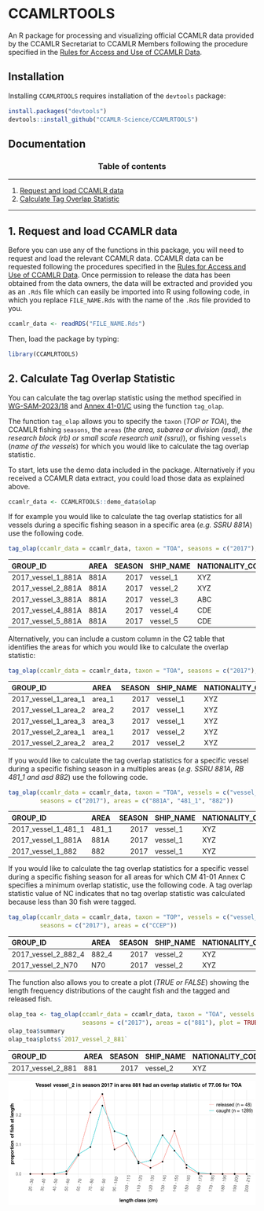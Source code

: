 
<!-- README.md is generated from README.Rmd. Please edit that file -->

# CCAMLRTOOLS

An R package for processing and visualizing official CCAMLR data
provided by the CCAMLR Secretariat to CCAMLR Members following the
procedure specified in the [Rules for Access and Use of CCAMLR
Data](https://www.ccamlr.org/en/document/publications/rules-access-and-use-ccamlr-data).

## Installation

Installing `CCAMLRTOOLS` requires installation of the `devtools`
package:

``` r
install.packages("devtools")
devtools::install_github("CCAMLR-Science/CCAMLRTOOLS")
```

## Documentation

<center>

### Table of contents

</center>

------------------------------------------------------------------------

1.  [Request and load CCAMLR data](#1-request-and-load-ccamlr-data)
2.  [Calculate Tag Overlap
    Statistic](#2-calculate-tag-overlap-statistic)

------------------------------------------------------------------------

## 1. Request and load CCAMLR data

Before you can use any of the functions in this package, you will need
to request and load the relevant CCAMLR data. CCAMLR data can be
requested following the procedures specified in the [Rules for Access
and Use of CCAMLR
Data](https://www.ccamlr.org/en/document/publications/rules-access-and-use-ccamlr-data).
Once permission to release the data has been obtained from the data
owners, the data will be extracted and provided you as an `.Rds` file
which can easily be imported into R using following code, in which you
replace `FILE_NAME.Rds` with the name of the `.Rds` file provided to
you.

``` r
ccamlr_data <- readRDS("FILE_NAME.Rds")
```

Then, load the package by typing:

``` r
library(CCAMLRTOOLS)
```

## 2. Calculate Tag Overlap Statistic

You can calculate the tag overlap statistic using the method specified
in [WG-SAM-2023/18](https://meetings.ccamlr.org/en/wg-sam-2023/18) and
[Annex 41-01/C](https://cm.ccamlr.org/en/measure-41-01) using the
function `tag_olap`.

The function `tag_olap` allows you to specify the `taxon` (*TOP or
TOA*), the CCAMLR fishing `seasons`, the `areas` (*the area, subarea or
division (asd), the research block (rb) or small scale research unit
(ssru)*), or fishing `vessels` (*name of the vessels*) for which you
would like to calculate the tag overlap statistic.

To start, lets use the demo data included in the package. Alternatively
if you received a CCAMLR data extract, you could load those data as
explained above.

``` r
ccamlr_data <- CCAMLRTOOLS::demo_data$olap
```

If for example you would like to calculate the tag overlap statistics
for all vessels during a specific fishing season in a specific area
(*e.g. SSRU 881A*) use the following code.

``` r
tag_olap(ccamlr_data = ccamlr_data, taxon = "TOA", seasons = c("2017"), areas = c("881A"))
```

| GROUP_ID | AREA | SEASON | SHIP_NAME | NATIONALITY_CODE | TAXON | LOGBOOK_ID | CATCH_TONNES | CATCH_N | MEASURED_N | TAGGED_N | RECAPTURED_N | TAG_RATE | TAG_OVERLAP |
|:---|:---|---:|:---|:---|:---|:---|---:|---:|---:|---:|---:|---:|---:|
| 2017_vessel_1_881A | 881A | 2017 | vessel_1 | XYZ | TOA | 15 | 4.1 | 163 | 158 | 17 | 1 | 4.1 | 69.34 |
| 2017_vessel_2_881A | 881A | 2017 | vessel_2 | XYZ | TOA | 12 | 15.1 | 1241 | 284 | 48 | 0 | 3.2 | 77.06 |
| 2017_vessel_3_881A | 881A | 2017 | vessel_3 | ABC | TOA | 11 | 11.2 | 489 | 233 | 18 | 1 | 1.6 | 65.68 |
| 2017_vessel_4_881A | 881A | 2017 | vessel_4 | CDE | TOA | 13 | 25.8 | 1250 | 289 | 28 | 0 | 1.1 | 65.35 |
| 2017_vessel_5_881A | 881A | 2017 | vessel_5 | CDE | TOA | 14 | 8.4 | 610 | 85 | 9 | 0 | 1.1 | 42.76 |

Alternatively, you can include a custom column in the C2 table that
identifies the areas for which you would like to calculate the overlap
statistic:

``` r
tag_olap(ccamlr_data = ccamlr_data, taxon = "TOA", seasons = c("2017"), areas = c("custom"), custom_areas = 'my_areas')
```

| GROUP_ID | AREA | SEASON | SHIP_NAME | NATIONALITY_CODE | TAXON | LOGBOOK_ID | CATCH_TONNES | CATCH_N | MEASURED_N | TAGGED_N | RECAPTURED_N | TAG_RATE | TAG_OVERLAP |
|:---|:---|---:|:---|:---|:---|:---|---:|---:|---:|---:|---:|---:|---:|
| 2017_vessel_1_area_1 | area_1 | 2017 | vessel_1 | XYZ | TOA | 15 | 5.4 | 180 | 69 | 7 | 1 | 1.3 | 52.56 |
| 2017_vessel_1_area_2 | area_2 | 2017 | vessel_1 | XYZ | TOA | 15 | 2.8 | 81 | 81 | 14 | 0 | 5.0 | 50.43 |
| 2017_vessel_1_area_3 | area_3 | 2017 | vessel_1 | XYZ | TOA | 15 | 3.9 | 189 | 135 | 11 | 1 | 2.8 | 57.08 |
| 2017_vessel_2_area_1 | area_1 | 2017 | vessel_2 | XYZ | TOA | 12 | 7.6 | 562 | 174 | 30 | 0 | 3.9 | 77.15 |
| 2017_vessel_2_area_2 | area_2 | 2017 | vessel_2 | XYZ | TOA | 12 | 7.7 | 455 | 68 | 14 | 0 | 1.8 | 40.27 |

If you would like to calculate the tag overlap statistics for a specific
vessel during a specific fishing season in a multiples areas (*e.g. SSRU
881A, RB 481_1 and asd 882*) use the following code.

``` r
tag_olap(ccamlr_data = ccamlr_data, taxon = "TOA", vessels = c("vessel_1"), 
         seasons = c("2017"), areas = c("881A", "481_1", "882"))
```

| GROUP_ID | AREA | SEASON | SHIP_NAME | NATIONALITY_CODE | TAXON | LOGBOOK_ID | CATCH_TONNES | CATCH_N | MEASURED_N | TAGGED_N | RECAPTURED_N | TAG_RATE | TAG_OVERLAP |
|:---|:---|---:|:---|:---|:---|:---|---:|---:|---:|---:|---:|---:|---:|
| 2017_vessel_1_481_1 | 481_1 | 2017 | vessel_1 | XYZ | TOA | 15 | 3.4 | 106 | 36 | 4 | 1 | 1.2 | 25.05 |
| 2017_vessel_1_881A | 881A | 2017 | vessel_1 | XYZ | TOA | 15 | 4.1 | 163 | 158 | 17 | 1 | 4.1 | 69.34 |
| 2017_vessel_1_882 | 882 | 2017 | vessel_1 | XYZ | TOA | 15 | 3.6 | 148 | 54 | 6 | 0 | 1.7 | 64.35 |

If you would like to calculate the tag overlap statistics for a specific
vessel during a specific fishing season for all areas for which CM 41-01
Annex C specifies a minimum overlap statistic, use the following code. A
tag overlap statistic value of NC indicates that no tag overlap
statistic was calculated because less than 30 fish were tagged.

``` r
tag_olap(ccamlr_data = ccamlr_data, taxon = "TOP", vessels = c("vessel_2"), 
         seasons = c("2017"), areas = c("CCEP"))
```

| GROUP_ID | AREA | SEASON | SHIP_NAME | NATIONALITY_CODE | TAXON | LOGBOOK_ID | CATCH_TONNES | CATCH_N | MEASURED_N | TAGGED_N | RECAPTURED_N | TAG_RATE | TAG_OVERLAP |
|:---|:---|---:|:---|:---|:---|:---|---:|---:|---:|---:|---:|---:|:---|
| 2017_vessel_2_882_4 | 882_4 | 2017 | vessel_2 | XYZ | TOP | 12 | 2.6 | 439 | 60 | 7 | 0 | 2.7 | NC |
| 2017_vessel_2_N70 | N70 | 2017 | vessel_2 | XYZ | TOP | 12 | 31.1 | 6028 | 214 | 30 | 5 | 1.0 | 67.5 |

The function also allows you to create a plot (*TRUE or FALSE*) showing
the length frequency distributions of the caught fish and the tagged and
released fish.

``` r
olap_toa <- tag_olap(ccamlr_data = ccamlr_data, taxon = "TOA", vessels = c("vessel_2"), 
                     seasons = c("2017"), areas = c("881"), plot = TRUE)
olap_toa$summary
olap_toa$plots$`2017_vessel_2_881`
```

| GROUP_ID | AREA | SEASON | SHIP_NAME | NATIONALITY_CODE | TAXON | LOGBOOK_ID | CATCH_TONNES | CATCH_N | MEASURED_N | TAGGED_N | RECAPTURED_N | TAG_RATE | TAG_OVERLAP |
|:---|:---|---:|:---|:---|:---|:---|---:|---:|---:|---:|---:|---:|---:|
| 2017_vessel_2_881 | 881 | 2017 | vessel_2 | XYZ | TOA | 12 | 15.1 | 1241 | 284 | 48 | 0 | 3.2 | 77.06 |

![](readme_files/plot_olap_toa_2017-1.png)<!-- -->
